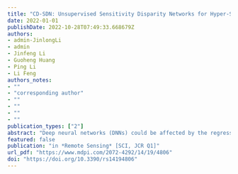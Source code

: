 ```yaml
---
title: "CD-SDN: Unsupervised Sensitivity Disparity Networks for Hyper-Spectral Image Change Detection"
date: 2022-01-01
publishDate: 2022-10-28T07:49:33.668679Z
authors: 
- admin-JinlongLi
- admin
- Jinfeng Li
- Guoheng Huang
- Ping Li
- Li Feng
authors_notes:
- ""
- "corresponding author"
- ""
- ""
- ""
- ""
publication_types: ["2"]
abstract: "Deep neural networks (DNNs) could be affected by the regression level of learning frameworks and challenging changes caused by external factors; their deep expressiveness is greatly restricted. Inspired by the fine-tuned DNNs with sensitivity disparity to the pixels of two states, in this paper, we propose a novel change detection scheme served by sensitivity disparity networks (CD-SDN). The CD-SDN is proposed for detecting changes in bi-temporal hyper-spectral images captured by the AVIRIS sensor and HYPERION sensor over time. In the CD-SDN, two deep learning frameworks, unchanged sensitivity network (USNet) and changed sensitivity network (CSNet), are utilized as the dominant part for the generation of binary argument map (BAM) and high assurance map (HAM). Then two approaches, arithmetic mean and argument learning, are employed to re-estimate the changes of BAM. Finally, the detected results are merged with HAM and obtain the final detected binary change maps (BCMs). Experiments are performed on three real-world hyperspectral image datasets, and the results indicate the good universality and adaptability of the proposed scheme, as well as its superiority over other existing state-of-the-art algorithms."
featured: false
publication: "in *Remote Sensing* [SCI, JCR Q1]"
url_pdf: "https://www.mdpi.com/2072-4292/14/19/4806"
doi: "https://doi.org/10.3390/rs14194806"
---
```


